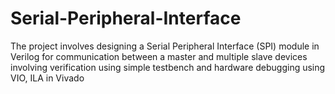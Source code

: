 # Serial-Peripheral-Interface
The project involves designing a Serial Peripheral Interface (SPI) module in Verilog for communication between a master and multiple slave devices involving verification using simple testbench and hardware debugging using VIO, ILA in Vivado
